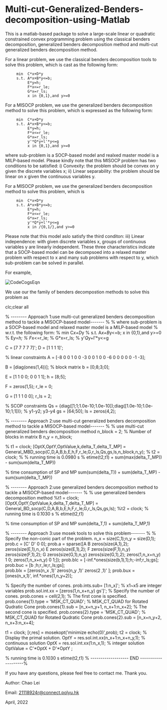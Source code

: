 # Multi-cut-Generalized-Benders-decomposition-using-Matlab
This is a matlab-based package to solve a large-scale linear or quadratic constrained convex programming problem using the classical benders decomposition, generalized benders decomposition method and multi-cut generalized benders decomposition method. 

For a linear problem, we use the classical benders decomposition tools to solve this problem, which is cast as the following form:

         min  C*x+D*y
         s.t. A*x+B*y<=b; 
              E*y=h;
              F*x<=r_le;
              G*x=r_ls;
              x in {0,1},and y>=0
              
For a MISOCP problem, we use the generalized benders decomposition method to solve this problem, which is expressed as the following form:

         min  C*x+D*y
         s.t. A*x+B*y<=b; 
              E*y=h;
              F*x<=r_le;
              G*x=r_ls;
              y'*Q*y+l'*y<=g
              x in {0,1},and y>=0
              
where sub-problem is a SOCP-based model and realxed master model is a MILP-based model. Please kindly note that this MISOCP problem has two conditions to be satisfied: i) Convexity: the problem should be convex on y given the discrete variables x; ii) Linear separability: the problem should be linear on x given the continuous variables y.

For a MISOCP problem, we use the generalized benders decomposition method to solve this problem, which is 

         min  C*x+D*y
         s.t. A*x+B*y<=b; 
              E*y=h;
              F*x<=r_le;
              G*x=r_ls;
              y'*Q*y+l'*y<=g
              x in /{0,1/},and y>=0

Please note that this model aslo satisfy the third conditon: iii) Linear independence: with given discrete variables x, groups of continuous variables y are linearly independent. These three characteristics indicate that a SOCP-based model can be decompsoed into a relaxed master problem with respect to x and many sub problems with respect to y, which sub-problem can be solved in parallel. 

For example, 

![CodeCogsEqn](https://user-images.githubusercontent.com/102128721/163716051-8febedae-9bf9-45fe-a64f-c1665ae1f087.png)

We use our the family of benders decompostion methods to solve this problem as

clc;clear all
 
% -------- Approach 1:use multi-cut generalized benders decomposition method to tackle a MISOCP-based model------- %
% where sub-problem is a SOCP-based model and relaxed master model is a MILP-based model
% w.r.t. the following form:
%         min  C*x+D*y
%         s.t. A*x+B*y<=b; x in {0,1},and y>=0
%              E*y=h;
%              F*x<=r_le;
%              G*x=r_ls;
%              y'*Q*y+l'*y<=g
 
C = [7 7 7 7 7]';
D = [1 1 1 1]';
 
% linear constraints
A = [-8     0     0     1     0
    0     -3     0     0     1
    0     0     -6     0     0
    0     0      0     -1     -3];
 
B = [diag(ones(1,4))];   % block matrix
b = [0;8;3;0];
 
E = [1 1 0 0;
    0 0 1 1];
h = [8;5];
 
F = zeros(1,5);
r_le = 0;
 
G = [1 1 1 0 0];
r_ls = 2;
 
% SCOP constraints
Qs = {diag([1;1;1.0e-10;1.0e-10]);diag([1.0e-10;1.0e-10;1;1])}; % y1-y2; y3-y4
gs = [64;50];
ls = zeros(4,2);

 % -------- Approach 2:use multi-cut generalized benders decomposition method to tackle a MISOCP-based model------- %
% use multi-cut generalized benders decomposition method
n_block = 2;                  % Number of blocks in matrix B
n_y = n_block;

% t1 = clock;
[OptX,OptY,OptValue,k,delta_T,delta_T_MP] = General_MBD_socp(C,D,A,B,b,E,h,F,r_le,G,r_ls,Qs,gs,ls,n_block,n_y);
% t2 = clock;
% % running time is 0.0980 s
% etime(t2,t1) + sum(max(delta_T_MP)) - sum(sum(delta_T_MP))  

% time consumption of SP and MP
sum(sum(delta_T)) + sum(delta_T_MP) - sum(sum(delta_T_MP)) 


% -------- Approach 2:use generalized benders decomposition method to tackle a MISOCP-based model------- %
% use generalized benders decomposition method
%t1 = clock;
[OptX,OptY,OptValue,k,delta_T,delta_T_MP] = General_BD_socp(C,D,A,B,b,E,h,F,r_le,G,r_ls,Qs,gs,ls);
%t2 = clock;
% running time is 0.1030 s
% etime(t2,t1) 

% time consumption of SP and MP
sum(delta_T,1) + sum(delta_T_MP,1)


% -------- Approach 3:use mosek tools to solve this problem------- %
% Specify the non-conic part of the problem.
n_x = size(C,1);n_y = size(D,1);
prob.c = [C' D' 0 0];
prob.a = sparse([A B zeros(size(A,1),2);
   zeros(size(E,1),n_x) E zeros(size(E,1),2);
   F  zeros(size(F,1),n_y) zeros(size(F,1),2);
 G   zeros(size(G,1),n_y) zeros(size(G,1),2);
   zeros(1,n_x+n_y) 1 0;
   zeros(1,n_x+n_y) 0 1;]);
prob.blc = [-inf.*ones(size(b,1),1);h;-inf;r_ls;gs];
prob.buc = [b ;h;r_le;r_ls;gs];  
prob.blx = [zeros(n_x ,1)' zeros(n_y ,1)'   zeros(2 ,1)'  ];
prob.bux = [ones(n_x,1)',  inf.*ones(1,n_y+2)];
 
% Specify the number of cones.
prob.ints.sub= [1:n_x]';                  % x1~x5 are integer variables
prob.sol.int.xx = [zeros(1,n_x+n_y) gs']';
% Specify the number of cones.
prob.cones = cell(2,1);
% The first cone is specified.
prob.cones{1}.type = 'MSK_CT_QUAD';     % MSK_CT_QUAD for Rotated Qudratic Cone
prob.cones{1}.sub = [n_x+n_y+1, n_x+1:n_x+2];
% The second cone is specified.
prob.cones{2}.type = 'MSK_CT_QUAD';     % MSK_CT_QUAD for Rotated Qudratic Cone
prob.cones{2}.sub = [n_x+n_y+2, n_x+3:n_x+4];
 
t1 = clock;
[r,res] = mosekopt('minimize echo(0)',prob);
t2 = clock;
% Display the primal solution.
OptY = res.sol.int.xx(n_x+1:n_x+n_y,1); % continuous solution
OptX = res.sol.int.xx(1:n_x,1);         % integer solution
OptValue = C'*OptX + D'*OptY ; 

% running time is 0.1030 s
etime(t2,t1) 
% ------------------- END --------------------%






If you have any questions, please feel free to contact me. Thank you.

Author: Chao Lei

Email: 21118924r@connect.polyu.hk 

April, 2022
